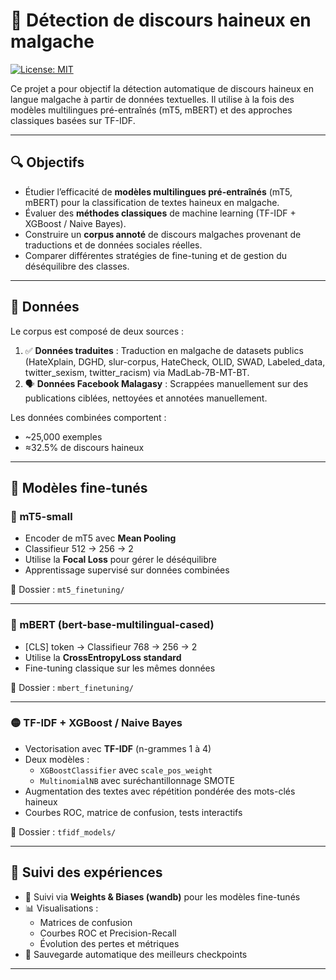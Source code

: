 # 🧠 Détection de discours haineux en malgache

[![License: MIT](https://img.shields.io/badge/License-MIT-yellow.svg)](https://opensource.org/licenses/MIT)

Ce projet a pour objectif la détection automatique de discours haineux en langue malgache à partir de données textuelles. Il utilise à la fois des modèles multilingues pré-entraînés (mT5, mBERT) et des approches classiques basées sur TF-IDF.

---

## 🔍 Objectifs

- Étudier l’efficacité de **modèles multilingues pré-entraînés** (mT5, mBERT) pour la classification de textes haineux en malgache.
- Évaluer des **méthodes classiques** de machine learning (TF-IDF + XGBoost / Naive Bayes).
- Construire un **corpus annoté** de discours malgaches provenant de traductions et de données sociales réelles.
- Comparer différentes stratégies de fine-tuning et de gestion du déséquilibre des classes.

---

## 🧾 Données

Le corpus est composé de deux sources :
1. ✅ **Données traduites** : Traduction en malgache de datasets publics (HateXplain, DGHD, slur-corpus, HateCheck, OLID, SWAD, Labeled_data, twitter_sexism, twitter_racism) via MadLab-7B-MT-BT.
2. 🗣️ **Données Facebook Malagasy** : Scrappées manuellement sur des publications ciblées, nettoyées et annotées manuellement.

Les données combinées comportent :
- ~25,000 exemples
- ≈32.5% de discours haineux

---

## 🧠 Modèles fine-tunés

### 🔷 mT5-small

- Encoder de mT5 avec **Mean Pooling**
- Classifieur 512 → 256 → 2
- Utilise la **Focal Loss** pour gérer le déséquilibre
- Apprentissage supervisé sur données combinées

📂 Dossier : `mt5_finetuning/`

---

### 🔶 mBERT (bert-base-multilingual-cased)

- [CLS] token → Classifieur 768 → 256 → 2
- Utilise la **CrossEntropyLoss standard**
- Fine-tuning classique sur les mêmes données

📂 Dossier : `mbert_finetuning/`

---

### 🟡 TF-IDF + XGBoost / Naive Bayes

- Vectorisation avec **TF-IDF** (n-grammes 1 à 4)
- Deux modèles :
  - `XGBoostClassifier` avec `scale_pos_weight`
  - `MultinomialNB` avec suréchantillonnage SMOTE
- Augmentation des textes avec répétition pondérée des mots-clés haineux
- Courbes ROC, matrice de confusion, tests interactifs

📂 Dossier : `tfidf_models/`

---

## 🧪 Suivi des expériences

- 🔎 Suivi via **Weights & Biases (wandb)** pour les modèles fine-tunés
- 📊 Visualisations :
  - Matrices de confusion
  - Courbes ROC et Precision-Recall
  - Évolution des pertes et métriques
- 💾 Sauvegarde automatique des meilleurs checkpoints

---
